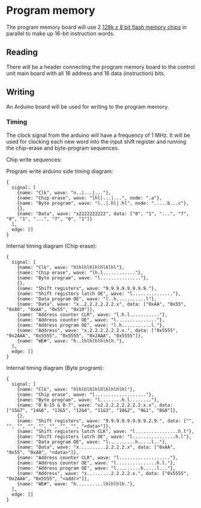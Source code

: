 # Program memory

The program memory board will use 2 <a href="https://ww1.microchip.com/downloads/en/DeviceDoc/20005022C.pdf">128k x 8 bit flash memory chips</a> in parallel to make up 16-bit instruction words.

## Reading

There will be a header connecting the program memory board to the control unit main board with all 16 address and 16 data (instruction) bits.

## Writing

An Arduino board will be used for writing to the program memory.

### Timing

The clock signal from the arduino will have a frequency of 1 MHz. It will be used for clocking each new word into the input shift register and running the chip-erase and byte-program sequences.

Chip write sequences: 

Program write arduino side timing diagram:
```
{
  signal: [
    {name: "Clk", wave: "n..|...|..."},
    {name: "Chip erase", wave: "lhl|...|...", node: ".a"},
    {name: "Byte program", wave: "l..|.hl|.hl", node: ".....b...c"},
    {},
    {name: "Data", wave: "x2222222222", data: ["0", "1", "...", "7", "0", "1", "...", "7", "0", "1"]}
  ],
  edge: []
}
```

Internal timing diagram (Chip erase):
```
{
  signal: [
    {name: "Clk", wave: "hlhlhlhlhlhlhlhl"},
    {name: "Chip erase", wave: "lh.l............"},
    {name: "Byte program", wave: "l..............."},
    {},
    {name: "Shift registers", wave: "9.9.9.9.9.9.9.9."},
    {name: "Shift registers latch OE", wave: "l..............."},
    {name: "Data program OE", wave: "l..h...........l"},
    {name: "Data", wave: "x..2.2.2.2.2.2.x", data: ["0xAA", "0x55", "0x80", "0xAA", "0x55", "0x10"]},
    {name: "Address counter CLR", wave: "l.h.l..........."},
    {name: "Address counter OE", wave: "l..............."},
    {name: "Address program OE", wave: "l.h...........l."},
    {name: "Address", wave: "x.2.2.2.2.2.2.x.", data: ["0x5555", "0x2AAA", "0x5555", "0x5555", "0x2AAA", "0x5555"]},
    {name: "WE#", wave: "h..lhlhlhlhlhlh."},
  ],
  edge: []
}
```

Internal timing diagram (Byte program):
```
{
  signal: [
    {name: "Clk", wave: "hlhlhlhlhlhlhlhlhlhl"},
    {name: "Chip erase", wave: "l..................."},
    {name: "Byte program", wave: "l........h.l........"},
    {name: "D 8-15 & 0-7", wave: "x2.2.2.2.2.2.2.2.x.x", data: ["15&7", "14&6", "13&5", "12&4", "11&3", "10&2", "9&1", "8&0"]},
    {},
    {name: "Shift registers", wave: "9.9.9.9.9.9.9.9.2.9.", data: ["", "", "", "", "", "", "", "", "<data>"]},
    {name: "Shift registers latch CLK", wave: "l................h.l"},
    {name: "Shift registers latch OE", wave: "l................h.l"},
    {name: "Data program OE", wave: "l..........h.....l.."},
    {name: "Data", wave: "x..........2.2.2.2.x", data: ["0xAA", "0x55", "0xA0", "<data>"]},
    {name: "Address counter CLR", wave: "l..................."},
    {name: "Address counter OE", wave: "l...............h.l."},
    {name: "Address program OE", wave: "l.........h.....l..."},
    {name: "Address", wave: "x.........2.2.2.2.x.", data: ["0x5555", "0x2AAA", "0x5555", "<addr>"]},
    {name: "WE#", wave: "h..........lhlhlhlh."},
  ],
  edge: []
}
```